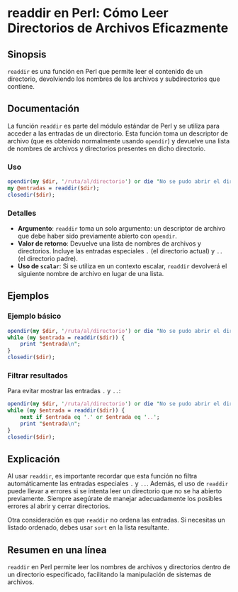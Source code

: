<!--
Meta Description: # readdir en Perl: Cómo Leer Directorios de Archivos Eficazmente ## Sinopsis `readdir` es una función en Perl que permite leer el contenido de un dire...
Meta Keywords: directorio, readdir, dir, perl, que
-->

# readdir en Perl: Cómo Leer Directorios de Archivos Eficazmente

## Sinopsis
`readdir` es una función en Perl que permite leer el contenido de un directorio, devolviendo los nombres de los archivos y subdirectorios que contiene.

## Documentación
La función `readdir` es parte del módulo estándar de Perl y se utiliza para acceder a las entradas de un directorio. Esta función toma un descriptor de archivo (que es obtenido normalmente usando `opendir`) y devuelve una lista de nombres de archivos y directorios presentes en dicho directorio.

### Uso
```perl
opendir(my $dir, '/ruta/al/directorio') or die "No se pudo abrir el directorio: $!";
my @entradas = readdir($dir);
closedir($dir);
```

### Detalles
- **Argumento**: `readdir` toma un solo argumento: un descriptor de archivo que debe haber sido previamente abierto con `opendir`.
- **Valor de retorno**: Devuelve una lista de nombres de archivos y directorios. Incluye las entradas especiales `.` (el directorio actual) y `..` (el directorio padre).
- **Uso de `scalar`**: Si se utiliza en un contexto escalar, `readdir` devolverá el siguiente nombre de archivo en lugar de una lista.

## Ejemplos

### Ejemplo básico
```perl
opendir(my $dir, '/ruta/al/directorio') or die "No se pudo abrir el directorio: $!";
while (my $entrada = readdir($dir)) {
    print "$entrada\n";
}
closedir($dir);
```

### Filtrar resultados
Para evitar mostrar las entradas `.` y `..`:
```perl
opendir(my $dir, '/ruta/al/directorio') or die "No se pudo abrir el directorio: $!";
while (my $entrada = readdir($dir)) {
    next if $entrada eq '.' or $entrada eq '..';
    print "$entrada\n";
}
closedir($dir);
```

## Explicación
Al usar `readdir`, es importante recordar que esta función no filtra automáticamente las entradas especiales `.` y `..`. Además, el uso de `readdir` puede llevar a errores si se intenta leer un directorio que no se ha abierto previamente. Siempre asegúrate de manejar adecuadamente los posibles errores al abrir y cerrar directorios. 

Otra consideración es que `readdir` no ordena las entradas. Si necesitas un listado ordenado, debes usar `sort` en la lista resultante.

## Resumen en una línea
`readdir` en Perl permite leer los nombres de archivos y directorios dentro de un directorio especificado, facilitando la manipulación de sistemas de archivos.